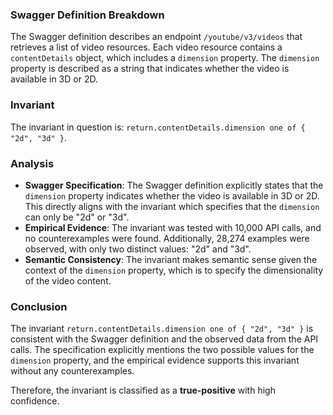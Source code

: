 ### Swagger Definition Breakdown
The Swagger definition describes an endpoint `/youtube/v3/videos` that retrieves a list of video resources. Each video resource contains a `contentDetails` object, which includes a `dimension` property. The `dimension` property is described as a string that indicates whether the video is available in 3D or 2D.

### Invariant
The invariant in question is: `return.contentDetails.dimension one of { "2d", "3d" }`.

### Analysis
- **Swagger Specification**: The Swagger definition explicitly states that the `dimension` property indicates whether the video is available in 3D or 2D. This directly aligns with the invariant which specifies that the `dimension` can only be "2d" or "3d".
- **Empirical Evidence**: The invariant was tested with 10,000 API calls, and no counterexamples were found. Additionally, 28,274 examples were observed, with only two distinct values: "2d" and "3d".
- **Semantic Consistency**: The invariant makes semantic sense given the context of the `dimension` property, which is to specify the dimensionality of the video content.

### Conclusion
The invariant `return.contentDetails.dimension one of { "2d", "3d" }` is consistent with the Swagger definition and the observed data from the API calls. The specification explicitly mentions the two possible values for the `dimension` property, and the empirical evidence supports this invariant without any counterexamples.

Therefore, the invariant is classified as a **true-positive** with high confidence.
